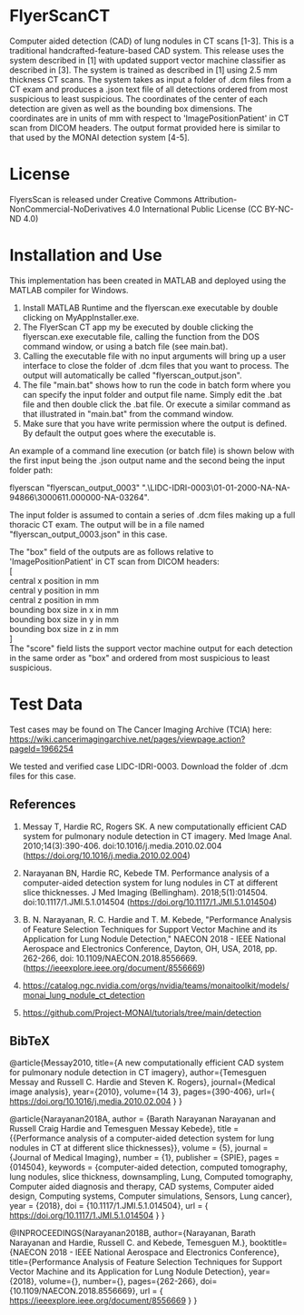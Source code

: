 # FlyerScanCT
Computer aided detection (CAD) of lung nodules in CT scans [1-3]. This is a traditional handcrafted-feature-based CAD system. This release uses the system described in [1] with updated support vector machine classifier as described in [3]. The system is trained as described in [1] using 2.5 mm thickness CT scans. The system takes as input a folder of .dcm files from a CT exam and produces a .json text file of all detections ordered from most suspicious to least suspicious. The coordinates of the center of each detection are given as well as the bounding box dimensions. The coordinates are in units of mm with respect to 'ImagePositionPatient' in CT scan from DICOM headers. The output format provided here is similar to that used by the MONAI detection system [4-5]. 

# License
FlyersScan is released under Creative Commons Attribution-NonCommercial-NoDerivatives 4.0 International Public License (CC BY-NC-ND 4.0)

# Installation and Use
This implementation has been created in MATLAB and deployed using the MATLAB compiler for Windows. 

1. Install MATLAB Runtime and the flyerscan.exe executable by double clicking on MyAppInstaller.exe.
2. The FlyerScan CT app my be executed by double clicking the flyerscan.exe executable file, calling the function from the DOS command window, or using a batch file (see main.bat).
3. Calling the executable file with no input arguments will bring up a user interface to close the folder of .dcm files that you want to process. The output will automatically be called "flyerscan_output.json".
4. The file "main.bat" shows how to run the code in batch form where you can specify the input folder and output file name. Simply edit the .bat file and then double click the .bat file. Or execute a similar command as that illustrated in "main.bat" from the command window.
5. Make sure that you have write permission where the output is defined. By default the output goes where the executable is.

An example of a command line execution (or batch file) is shown below with the first input being the .json output name and the second being the input folder path:

flyerscan "flyerscan_output_0003" ".\LIDC-IDRI-0003\01-01-2000-NA-NA-94866\3000611.000000-NA-03264". 

The input folder is assumed to contain a series of .dcm files making up a full thoracic CT exam. The output will be in a file named "flyerscan_output_0003.json" in this case.

The "box" field of the outputs are as follows relative to 'ImagePositionPatient' in CT scan from DICOM headers: <br>
[ <br>
central x position in mm <br>
central y position in mm <br>
central z position in mm <br>
bounding box size in x in mm <br>
bounding box size in y in mm <br>
bounding box size in z in mm <br>
] <br>
The "score" field lists the support vector machine output for each detection in the same order as "box" and ordered from most suspicious to least suspicious.

# Test Data
Test cases may be found on The Cancer Imaging Archive (TCIA) here:
https://wiki.cancerimagingarchive.net/pages/viewpage.action?pageId=1966254

We tested and verified case LIDC-IDRI-0003. Download the folder of .dcm files for this case.

## References
1. Messay T, Hardie RC, Rogers SK. A new computationally efficient CAD system for pulmonary nodule detection in CT imagery. Med Image Anal. 2010;14(3):390-406. doi:10.1016/j.media.2010.02.004 (https://doi.org/10.1016/j.media.2010.02.004)

2. Narayanan BN, Hardie RC, Kebede TM. Performance analysis of a computer-aided detection system for lung nodules in CT at different slice thicknesses. J Med Imaging (Bellingham). 2018;5(1):014504. doi:10.1117/1.JMI.5.1.014504 (https://doi.org/10.1117/1.JMI.5.1.014504)
   
3. B. N. Narayanan, R. C. Hardie and T. M. Kebede, "Performance Analysis of Feature Selection Techniques for Support Vector Machine and its Application for Lung Nodule Detection," NAECON 2018 - IEEE National Aerospace and Electronics Conference, Dayton, OH, USA, 2018, pp. 262-266, doi: 10.1109/NAECON.2018.8556669. (https://ieeexplore.ieee.org/document/8556669)

4. https://catalog.ngc.nvidia.com/orgs/nvidia/teams/monaitoolkit/models/monai_lung_nodule_ct_detection
   
5. https://github.com/Project-MONAI/tutorials/tree/main/detection


## BibTeX
  @article{Messay2010,
  title={A new computationally efficient CAD system for pulmonary nodule detection in CT imagery},
  author={Temesguen Messay and Russell C. Hardie and Steven K. Rogers},
  journal={Medical image analysis},
  year={2010},
  volume={14 3},
  pages={390-406},
  url={ https://doi.org/10.1016/j.media.2010.02.004 }
}

@article{Narayanan2018A,
author = {Barath Narayanan Narayanan and Russell Craig Hardie and Temesguen Messay Kebede},
title = {{Performance analysis of a computer-aided detection system for lung nodules in CT at different slice thicknesses}},
volume = {5},
journal = {Journal of Medical Imaging},
number = {1},
publisher = {SPIE},
pages = {014504},
keywords = {computer-aided detection, computed tomography, lung nodules, slice thickness, downsampling, Lung, Computed tomography, Computer aided diagnosis and therapy, CAD systems, Computer aided design, Computing systems, Computer simulations, Sensors, Lung cancer},
year = {2018},
doi = {10.1117/1.JMI.5.1.014504},
url = { https://doi.org/10.1117/1.JMI.5.1.014504 }
}

@INPROCEEDINGS{Narayanan2018B,
  author={Narayanan, Barath Narayanan and Hardie, Russell C. and Kebede, Temesguen M.},
  booktitle={NAECON 2018 - IEEE National Aerospace and Electronics Conference}, 
  title={Performance Analysis of Feature Selection Techniques for Support Vector Machine and its Application for Lung Nodule Detection}, 
  year={2018},
  volume={},
  number={},
  pages={262-266},
  doi={10.1109/NAECON.2018.8556669},
  url = { https://ieeexplore.ieee.org/document/8556669 }
  }
